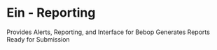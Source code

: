 # Ein - Reporting

Provides Alerts, Reporting, and Interface for Bebop
Generates Reports Ready for Submission